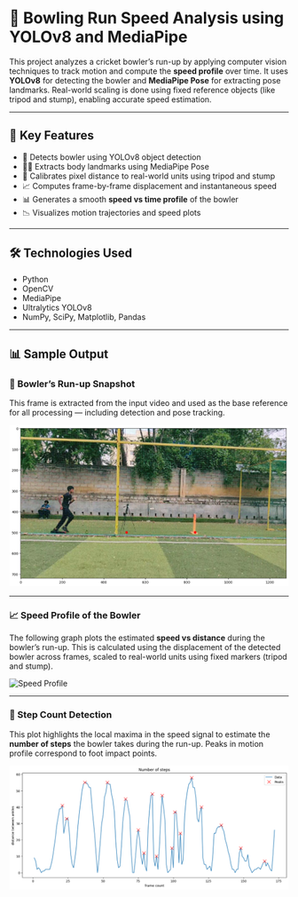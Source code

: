 # 🏏 Bowling Run Speed Analysis using YOLOv8 and MediaPipe

This project analyzes a cricket bowler’s run-up by applying computer vision techniques to track motion and compute the **speed profile** over time. It uses **YOLOv8** for detecting the bowler and **MediaPipe Pose** for extracting pose landmarks. Real-world scaling is done using fixed reference objects (like tripod and stump), enabling accurate speed estimation.

---

## 📌 Key Features

- 🎯 Detects bowler using YOLOv8 object detection
- 🧍‍♂️ Extracts body landmarks using MediaPipe Pose
- 📏 Calibrates pixel distance to real-world units using tripod and stump
- 📈 Computes frame-by-frame displacement and instantaneous speed
- 📊 Generates a smooth **speed vs time profile** of the bowler
- 📉 Visualizes motion trajectories and speed plots

---

## 🛠️ Technologies Used

- Python
- OpenCV
- MediaPipe
- Ultralytics YOLOv8
- NumPy, SciPy, Matplotlib, Pandas

---

## 📊 Sample Output

### 🎥 Bowler’s Run-up Snapshot

This frame is extracted from the input video and used as the base reference for all processing — including detection and pose tracking.

![Bowler's Run-up](output%20images/bowlers_run_up.png)

---

### 📈 Speed Profile of the Bowler

The following graph plots the estimated **speed vs distance**  during the bowler’s run-up. This is calculated using the displacement of the detected bowler across frames, scaled to real-world units using fixed markers (tripod and stump).

![Speed Profile](output%20images/speed_profile_bowler.png)

---

### 🦶 Step Count Detection

This plot highlights the local maxima in the speed signal to estimate the **number of steps** the bowler takes during the run-up. Peaks in motion profile correspond to foot impact points.

![Step Count Detection](output%20images/step_count_detection.png)

